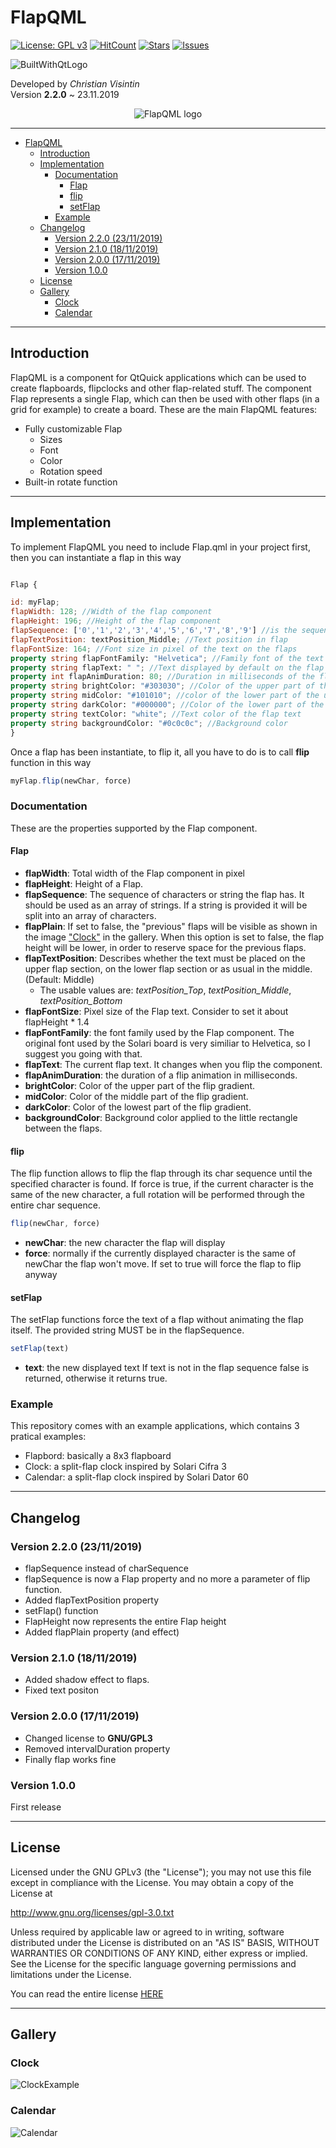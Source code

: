 # FlapQML

[![License: GPL v3](https://img.shields.io/badge/License-GPLv3-blue.svg)](https://www.gnu.org/licenses/gpl-3.0) [![HitCount](http://hits.dwyl.io/ChristianVisintin/FlapQML.svg)](http://hits.dwyl.io/ChristianVisintin/FlapQML) [![Stars](https://img.shields.io/github/stars/ChristianVisintin/FlapQML.svg)](https://github.com/ChristianVisintin/FlapQML) [![Issues](https://img.shields.io/github/issues/ChristianVisintin/FlapQML.svg)](https://github.com/ChristianVisintin/FlapQML/issues)

![BuiltWithQtLogo](img/Built_with_Qt_RGB_logo.png)

Developed by *Christian Visintin*  
Version **2.2.0** ~ 23.11.2019

<p align="center">
  <img src="https://github.com/ChristianVisintin/FlapQML/blob/master/img/flapqml.png?raw=true" alt="FlapQML logo"/>
</p>

---

- [FlapQML](#flapqml)
  - [Introduction](#introduction)
  - [Implementation](#implementation)
    - [Documentation](#documentation)
      - [Flap](#flap)
      - [flip](#flip)
      - [setFlap](#setflap)
    - [Example](#example)
  - [Changelog](#changelog)
    - [Version 2.2.0 (23/11/2019)](#version-220-23112019)
    - [Version 2.1.0 (18/11/2019)](#version-210-18112019)
    - [Version 2.0.0 (17/11/2019)](#version-200-17112019)
    - [Version 1.0.0](#version-100)
  - [License](#license)
  - [Gallery](#gallery)
    - [Clock](#clock)
    - [Calendar](#calendar)

---

## Introduction

FlapQML is a component for QtQuick applications which can be used to create flapboards, flipclocks and other flap-related stuff.
The component Flap represents a single Flap, which can then be used with other flaps (in a grid for example) to create a board.
These are the main FlapQML features:

- Fully customizable Flap
  - Sizes
  - Font
  - Color
  - Rotation speed
- Built-in rotate function

---

## Implementation

To implement FlapQML you need to include Flap.qml in your project first, then you can instantiate a flap in this way

```qml

Flap {

id: myFlap;
flapWidth: 128; //Width of the flap component
flapHeight: 196; //Height of the flap component
flapSequence: ['0','1','2','3','4','5','6','7','8','9'] //is the sequence of strings/characters the flap can display
flapTextPosition: textPosition_Middle; //Text position in flap
flapFontSize: 164; //Font size in pixel of the text on the flaps
property string flapFontFamily: "Helvetica"; //Family font of the text on the flap
property string flapText: " "; //Text displayed by default on the flap
property int flapAnimDuration: 80; //Duration in milliseconds of the flip animation
property string brightColor: "#303030"; //Color of the upper part of the upper flap
property string midColor: "#101010"; //color of the lower part of the upper flap and the color of the upper part of the lower flap
property string darkColor: "#000000"; //Color of the lower part of the lower flap
property string textColor: "white"; //Text color of the flap text
property string backgroundColor: "#0c0c0c"; //Background color
}
```

Once a flap has been instantiate, to flip it, all you have to do is to call **flip** function in this way

```qml
myFlap.flip(newChar, force)
```

### Documentation

These are the properties supported by the Flap component.

#### Flap

- **flapWidth**: Total width of the Flap component in pixel
- **flapHeight**: Height of a Flap.
- **flapSequence**: The sequence of characters or string the flap has. It should be used as an array of strings. If a string is provided it will be split into an array of characters.
- **flapPlain**: If set to false, the "previous" flaps will be visible as shown in the image ["Clock"](#clock) in the gallery. When this option is set to false, the flap height will be lower, in order to reserve space for the previous flaps.
- **flapTextPosition**: Describes whether the text must be placed on the upper flap section, on the lower flap section or as usual in the middle. (Default: Middle)
  - The usable values are: *textPosition_Top*, *textPosition_Middle*, *textPosition_Bottom*
- **flapFontSize**: Pixel size of the Flap text. Consider to set it about flapHeight * 1.4
- **flapFontFamily**: the font family used by the Flap component. The original font used by the Solari board is very similiar to Helvetica, so I suggest you going with that.
- **flapText**: The current flap text. It changes when you flip the component.
- **flapAnimDuration**: the duration of a flip animation in milliseconds.
- **brightColor**: Color of the upper part of the flip gradient.
- **midColor**: Color of the middle part of the flip gradient.
- **darkColor**: Color of the lowest part of the flip gradient.
- **backgroundColor**: Background color applied to the little rectangle between the flaps.

#### flip

The flip function allows to flip the flap through its char sequence until the specified character is found. If force is true, if the current character is the same of the new character, a full rotation will be performed through the entire char sequence.

```qml
flip(newChar, force)
```

- **newChar**: the new character the flap will display
- **force**: normally if the currently displayed character is the same of newChar the flap won't move. If set to true will force the flap to flip anyway

#### setFlap

The setFlap functions force the text of a flap without animating the flap itself. The provided string MUST be in the flapSequence.

```qml
setFlap(text)
```

- **text**: the new displayed text
If text is not in the flap sequence false is returned, otherwise it returns true.

### Example

This repository comes with an example applications, which contains 3 pratical examples:

- Flapbord: basically a 8x3 flapboard
- Clock: a split-flap clock inspired by Solari Cifra 3
- Calendar: a split-flap clock inspired by Solari Dator 60

---

## Changelog

### Version 2.2.0 (23/11/2019)

- flapSequence instead of charSequence
- flapSequence is now a Flap property and no more a parameter of flip function.
- Added flapTextPosition property
- setFlap() function
- FlapHeight now represents the entire Flap height
- Added flapPlain property (and effect)

### Version 2.1.0 (18/11/2019)

- Added shadow effect to flaps.
- Fixed text positon

### Version 2.0.0 (17/11/2019)

- Changed license to **GNU/GPL3**
- Removed intervalDuration property
- Finally flap works fine

### Version 1.0.0

First release

---

## License

Licensed under the GNU GPLv3 (the "License"); you may not use this file except in compliance with the License. You may obtain a copy of the License at

<http://www.gnu.org/licenses/gpl-3.0.txt>

Unless required by applicable law or agreed to in writing, software distributed under the License is distributed on an "AS IS" BASIS, WITHOUT WARRANTIES OR CONDITIONS OF ANY KIND, either express or implied. See the License for the specific language governing permissions and limitations under the License.

You can read the entire license [HERE](./LICENSE)

---

## Gallery

### Clock

![ClockExample](img/Clock.png)

### Calendar

![Calendar](img/Calendar.png)
